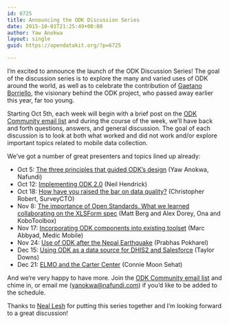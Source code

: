 ```yaml
---
id: 6725
title: Announcing the ODK Discussion Series
date: 2015-10-01T21:25:49+00:00
author: Yaw Anokwa
layout: single
guid: https://opendatakit.org/?p=6725

---
```

I&#8217;m excited to announce the launch of the ODK Discussion Series! The goal of the discussion series is to explore the many and varied uses of ODK around the world, as well as to celebrate the contribution of [Gaetano Borriello](https://news.cs.washington.edu/2015/02/01/remembering-gaetano-borriello/), the visionary behind the ODK project, who passed away earlier this year, far too young.

Starting Oct 5th, each week will begin with a brief post on the [ODK Community email list](http://groups.google.com/forum/#!forum/opendatakit) and during the course of the week, we&#8217;ll have back and forth questions, answers, and general discussion. The goal of each discussion is to look at both what worked and did not work and/or explore important topics related to mobile data collection.

We&#8217;ve got a number of great presenters and topics lined up already:

  * Oct 5: [The three principles that guided ODK&#8217;s design](https://groups.google.com/forum/#!topic/opendatakit/SXvGBuWqgEA) (Yaw Anokwa, Nafundi)
  * Oct 12: [Implementing ODK 2.0](https://groups.google.com/forum/#!topic/opendatakit/wYxcJ9XPR3M) (Neil Hendrick)
  * Oct 18: [How have you raised the bar on data quality?](https://groups.google.com/forum/#!topic/opendatakit/vgrexm3kbdY) (Christopher Robert, SurveyCTO)
  * Nov 8: [The importance of Open Standards. What we learned collaborating on the XLSForm spec](https://groups.google.com/forum/#!topic/opendatakit/z061CM9NVus) (Matt Berg and Alex Dorey, Ona and KoboToolbox)
  * Nov 17: [Incorporating ODK components into existing toolset](https://groups.google.com/forum/#!topic/opendatakit/qJU25truOGk) (Marc Abbyad, Medic Mobile)
  * Nov 24: [Use of ODK after the Nepal Earthquake](https://groups.google.com/forum/#!topic/opendatakit/T7WGCJU27VY) (Prabhas Pokharel)
  * Dec 15: [Using ODK as a data source for DHIS2 and Salesforce](https://groups.google.com/forum/#!topic/opendatakit/f0Z9PMcV198) (Taylor Downs)
  * Dec 21: [ELMO and the Carter Center](https://groups.google.com/forum/?hl=en#!topic/opendatakit/vNteGeb8Q6U) (Connie Moon Sehat)

And we&#8217;re very happy to have more. Join the [ODK Community email list](http://groups.google.com/forum/#!forum/opendatakit) and chime in, or email me (<yanokwa@nafundi.com>) if you&#8217;d like to be added to the schedule.

Thanks to [Neal Lesh](http://www.dimagi.com/team/usa/neal/) for putting this series together and I&#8217;m looking forward to a great discussion!
